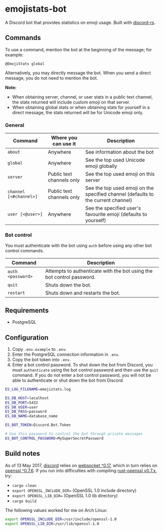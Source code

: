 # emojistats-bot

A Discord bot that provides statistics on emoji usage. Built with [discord-rs](https://github.com/SpaceManiac/discord-rs).

## Commands

To use a command, mention the bot at the beginning of the message; for example:

```
@EmojiStats global
```

Alternatively, you may directly message the bot. When you send a direct message, you do not need to mention the bot.

**Note:**
- When obtaining server, channel, or user stats in a public text channel, the stats returned will include custom emoji on that server.
- When obtaining global stats or when obtaining stats for yourself in a direct message, the stats returned will be for Unicode emoji only.

### General

|        Command       |   Where you can use it  |                                   Description                                           |
|----------------------|-------------------------|-----------------------------------------------------------------------------------------|
|`about`               |Anywhere                 |See information about the bot                                                            |
|`global`              |Anywhere                 |See the top used Unicode emoji globally                                                  |
|`server`              |Public text channels only|See the top used emoji on this server                                                    |
|`channel [<#channel>]`|Public text channels only|See the top used emoji on the specified channel (defaults to the current channel)        |
|`user [<@user>]`      |Anywhere                 |See the specified user's favourite emoji (defaults to yourself)                          |

### Bot control

You must authenticate with the bot using `auth` before using any other bot control commands.

|     Command     |                            Description                              |
|-----------------|---------------------------------------------------------------------|
|`auth <password>`|Attempts to authenticate with the bot using the bot control password.|
|`quit`           |Shuts down the bot.                                                  |
|`restart`        |Shuts down and restarts the bot.                                     |


## Requirements

- PostgreSQL

## Configuration

1. Copy `.env.example` to `.env`.
2. Enter the PostgreSQL connection information in `.env`.
3. Copy the bot token into `.env`.
4. Enter a bot control password. To shut down the bot from Discord, you must `authenticate` using the bot control password and then use the `quit` command. If you do not enter a bot control password, you will not be able to authenticate or shut down the bot from Discord.

```bash
ES_LOG_FILENAME=emojistats.log

ES_DB_HOST=localhost
ES_DB_PORT=5432
ES_DB_USER=user
ES_DB_PASS=password
ES_DB_NAME=database_name

ES_BOT_TOKEN=Discord.Bot.Token

# Use this password to control the bot through private messages
ES_BOT_CONTROL_PASSWORD=MySuperSecretPassword
```

## Build notes

As of 13 May 2017, [discord](https://crates.io/crates/discord/0.8.0) relies on [websocket ^0.17](https://crates.io/crates/websocket/0.17.1), which in turn relies on [openssl ^0.7.6](https://crates.io/crates/websocket/0.17.1). If you run into difficulties with compiling [rust-openssl v0.7.x](https://github.com/sfackler/rust-openssl/blob/b8fb29db5c246175a096260eacca38180cd77dd0/README.md), try:

- `cargo clean`
- `export OPENSSL_INCLUDE_DIR=` (OpenSSL 1.0 include directory)
- `export OPENSSL_LIB_DIR=` (OpenSSL 1.0 lib directory)
- `cargo build`

The following values worked for me on Arch Linux:

```bash
export OPENSSL_INCLUDE_DIR=/usr/include/openssl-1.0
export OPENSSL_LIB_DIR=/usr/lib/openssl-1.0
```

